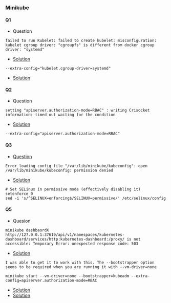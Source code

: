 ### Minikube
#### Q1
- Question
```
failed to run Kubelet: failed to create kubelet: misconfiguration: kubelet cgroup driver: "cgroupfs" is different from docker cgroup driver: "systemd"
```
- [Solution](https://github.com/kubernetes/minikube/issues/4172)
```
--extra-config="kubelet.cgroup-driver=systemd"
```
- [Solution](https://www.cnblogs.com/hongdada/p/9771857.html)
#### Q2
- Question
```
setting "apiserver.authorization-mode=RBAC" : writing Crisocket information: timed out waiting for the condition
```
- [Solution](https://github.com/kubernetes/minikube/issues/6061)
```
--extra-config="apiserver.authorization-mode=RBAC"
```
#### Q3
- [Question](https://github.com/kubernetes/minikube/issues/4150)
```
Error loading config file "/var/lib/minikube/kubeconfig": open /var/lib/minikube/kubeconfig: permission denied
```
- [Solution](https://kubernetes.io/docs/setup/production-environment/tools/kubeadm/install-kubeadm/#k8s-install-1)
```
# Set SELinux in permissive mode (effectively disabling it)
setenforce 0
sed -i 's/^SELINUX=enforcing$/SELINUX=permissive/' /etc/selinux/config
```
#### Q5
- Quesion
```
minikube dashbaordX http://127.0.0.1:37619/api/v1/namespaces/kubernetes-dashboard/services/http:kubernetes-dashboard:/proxy/ is not accessible: Temporary Error: unexpected response code: 503
```
- [Solution](https://gist.github.com/F21/08bfc2e3592bed1e931ec40b8d2ab6f5)
```
I was able to get it to work with this. The --bootstrapper option seems to be required when you are running it with --vm-driver=none

minikube start --vm-driver=none --bootstrapper=kubeadm --extra-config=apiserver.authorization-mode=RBAC
```
- [Solution](https://dockerquestions.com/2019/04/22/minikube-running-in-docker-mode-returns-503-when-launching-the-dashboard/)
- [Solution](https://zhuanlan.zhihu.com/p/47185808)